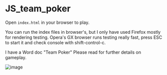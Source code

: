 # JS_team_poker

Open `index.html` in your browser to play.

You can run the index files in browser's, but I only have used Firefox mostly for rendering testing. Opera's GX browser runs testing really fast, press ESC to start it and check console with shift-control-c. 

I have a Word doc "Team Poker" Please read for further details on gameplay.

![image](https://github.com/Richard19Perez77/JS_team_poker/assets/58344001/8b14f8b4-0f2c-4ae8-95df-9af3ca405f16)
